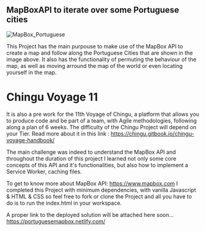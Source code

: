 ## MapBoxAPI to iterate over some Portuguese cities


![MapBox_Portuguese](https://user-images.githubusercontent.com/38258408/63653415-3f0d3d00-c764-11e9-9f74-89e53f0198d6.png)

This Project has the main purpouse to make use of the MapBox API to create a map and follow along the Portuguese Cities that are shown in the image above.
It also has the functionality of permuting the behaviour of the map, as well as moving arround the map of the world or even locating yourself in the map.

# Chingu Voyage 11
It is also a pre work for the 11th Voyage of Chingu, a platform that allows you to produce code and be part of a team, with Agile methodologies,
following along a plan of 6 weeks.
The difficulty of the Chingu Project will depend on your Tier. Read more about it in this link : https://chingu.gitbook.io/chingu-voyage-handbook/

The main challenge was indeed to understand the MapBox API and throughout the duration of this project 
I learned not only some core concepts of this API and it's functionalities, but also how to implement a Service Worker, caching files.

To get to know more about MapBox API: https://www.mapbox.com
I completed this Project with minimum dependencies, with vanilla Javascript & HTML & CSS so feel free to fork or clone the Project and all you have to do is to run the index.html in your workspace.

A proper link to the deployed solution will be attached here soon...
https://portuguesemapbox.netlify.com/
